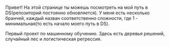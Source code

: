 Привет! На этой странице ты можешь посмотреть на мой путь в DS(репозиторий постоянно обновляется). У меня есть несколько бранчей, каждый назван соответственно сложности, где 1 - минимальная(то есть начало моего путь в DS).

Первый проект по машинному обучению. Здесь есть деревья решений, случайный лес и логистическая регрессия.
